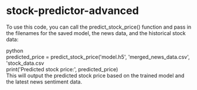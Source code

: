 # stock-predictor-advanced

To use this code, you can call the predict_stock_price() function and pass in the filenames for the saved model, the news data, and the historical stock data:

python
<br/>
predicted_price = predict_stock_price('model.h5', 'merged_news_data.csv', 'stock_data.csv
<br/>
print('Predicted stock price:', predicted_price)
<br/>
This will output the predicted stock price based on the trained model and the latest news sentiment data.
